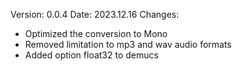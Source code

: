 Version: 0.0.4
Date: 2023.12.16
Changes:
- Optimized the conversion to Mono
- Removed limitation to mp3 and wav audio formats
- Added option float32 to demucs